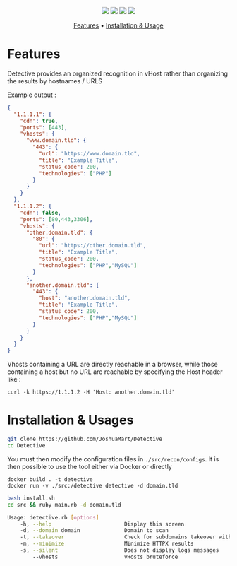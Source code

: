 <p align="center">  
    <a href="https://opensource.org/licenses/MIT"><img src="https://img.shields.io/badge/license-MIT-_red.svg"></a>  
    <a href="https://github.com/JoshuaMart/Detective/issues"><img src="https://img.shields.io/badge/contributions-welcome-brightgreen.svg?style=flat"></a>  
    <a href="https://github.com/JoshuaMart/Detective"><img src="https://img.shields.io/badge/release-v0.0.1-informational"></a>
    <a href="https://github.com/JoshuaMart/Detective/issues" target="_blank"><img src="https://img.shields.io/github/issues/JoshuaMart/Detective?color=blue" /></a>
</p>

<p align="center">
  <a href="#features">Features</a> •
  <a href="#installation-usages">Installation & Usage</a>
</p>

# Features

Detective provides an organized recognition in vHost rather than organizing the results by hostnames / URLS

Example output :
```json
{
  "1.1.1.1": {
    "cdn": true,
    "ports": [443],
    "vhosts": {
      "www.domain.tld": {
        "443": {
          "url": "https://www.domain.tld",
          "title": "Example Title",
          "status_code": 200,
          "technologies": ["PHP"]
        }
      }
    }
  },
  "1.1.1.2": {
    "cdn": false,
    "ports": [80,443,3306],
    "vhosts": {
      "other.domain.tld": {
        "80": {
          "url": "https://other.domain.tld",
          "title": "Example Title",
          "status_code": 200,
          "technologies": ["PHP","MySQL"]
        }
      },
      "another.domain.tld": {
        "443": {
          "host": "another.domain.tld",
          "title": "Example Title",
          "status_code": 200,
          "technologies": ["PHP","MySQL"]
        }
      }
    }
  }
}
```

Vhosts containing a URL are directly reachable in a browser, while those containing a host but no 
URL are reachable by specifying the Host header like :
```
curl -k https://1.1.1.2 -H 'Host: another.domain.tld'
```

# Installation & Usages

```bash
git clone https://github.com/JoshuaMart/Detective
cd Detective
```

You must then modify the configuration files in `./src/recon/configs`. It is then possible to use the tool either via Docker or directly

```docker
docker build . -t detective
docker run -v ./src:/detective detective -d domain.tld
```

```bash
bash install.sh
cd src && ruby main.rb -d domain.tld
```

```bash
Usage: detective.rb [options]
    -h, --help                       Display this screen
    -d, --domain domain              Domain to scan
    -t, --takeover                   Check for subdomains takeover with Nuclei
    -m, --minimize                   Minimize HTTPX results
    -s, --silent                     Does not display logs messages
        --vhosts                     vHosts bruteforce
```